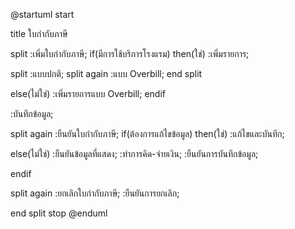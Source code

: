 @startuml
start

title ใบกำกับภาษี 

split
 :เพิ่มใบกำกับภาษี;
if(มีการใช้บริการโรงแรม) then(ใช่)
:เพิ่มรายการ;

split
 :แบบปกติ;
split again
 :แบบ Overbill;
end split

else(ไม่ใช่)
:เพิ่มรายการแบบ Overbill;
endif

:บันทึกข้อมูล;

split again
 :ยืนยันใบกำกับภาษี;
if(ต้องการแก้ไขข้อมูล) then(ใช่)
:แก้ไขและบันทึก;

else(ไม่ใช่)
:ยืนยันข้อมูลที่แสดง;
:ทำการคิด-จ่ายเงิน;
:ยืนยันการบันทึกข้อมูล;

endif 

split again
 :ยกเลิกใบกำกับภาษี; 
 :ยืนยันการยกเลิก;
 
end split
stop
@enduml